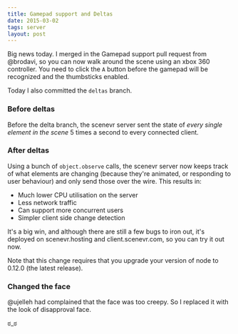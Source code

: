 ```yaml
---
title: Gamepad support and Deltas
date: 2015-03-02
tags: server
layout: post
---
```


Big news today. I merged in the Gamepad support pull request from @brodavi, so you can now walk around the scene using an xbox 360 controller. You need to click the `A` button before the gamepad will be recognized and the thumbsticks enabled.

Today I also committed the `deltas` branch.

### Before deltas

Before the delta branch, the scenevr server sent the state of *every single element in the scene* 5 times a second to every connected client.

### After deltas

Using a bunch of `object.observe` calls, the scenevr server now keeps track of what elements are changing (because they're animated, or responding to user behaviour) and only send those over the wire. This results in:

* Much lower CPU utilisation on the server
* Less network traffic
* Can support more concurrent users
* Simpler client side change detection

It's a big win, and although there are still a few bugs to iron out, it's deployed on scenevr.hosting and client.scenevr.com, so you can try it out now.

Note that this change requires that you upgrade your version of node to 0.12.0 (the latest release).

### Changed the face

@ujelleh had complained that the face was too creepy. So I replaced it with the look of disapproval face. 

ಠ_ಠ